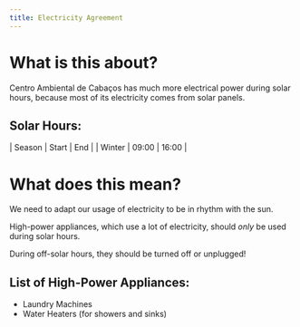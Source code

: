 ```yaml
---
title: Electricity Agreement
---
```


# What is this about?

Centro Ambiental de Cabaços has much more electrical power during solar hours, because most of its electricity comes from solar panels.

## Solar Hours:

| Season | Start | End |
| Winter | 09:00 | 16:00 |

# What does this mean?

We need to adapt our usage of electricity to be in rhythm with the sun.

High-power appliances, which use a lot of electricity, should *only* be used during solar hours.

During off-solar hours, they should be turned off or unplugged!

## List of High-Power Appliances:

* Laundry Machines
* Water Heaters (for showers and sinks)

